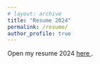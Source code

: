 ```yaml
---
# layout: archive
title: "Resume 2024"
permalink: /resume/
author_profile: true
---
```


Open my resume 2024 <a href="/files/resume_2024.pdf"> here </a>.
